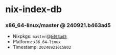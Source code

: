 # nix-index-db
### x86_64-linux/master @ 240921.b463ad5
- Nixpkgs: `master`@[`b463ad5`](https://github.com/NixOS/nixpkgs/commit/b463ad58807f7c4a31c846ccf7d36bd43bccb59f)
- Platform: `x86_64-linux`
- Timestamp: `20240921015802`
